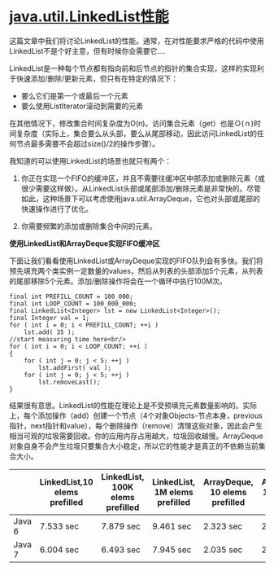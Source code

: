 [java.util.LinkedList性能](http://java-performance.info/linkedlist-performance/)
============
这篇文章中我们将讨论LinkedList的性能。通常，在对性能要求严格的代码中使用LinkedList不是个好主意，但有时候你会需要它....

LinkedList是一种每个节点都有指向前和后节点的指针的集合实现，这样的实现利于快速添加/删除/更新元素，但只有在特定的情况下：
* 要么它们是第一个或最后一个元素
* 要么使用ListIterator滚动到需要的元素

在其他情况下，修改集合时间复杂度为O(n)。访问集合元素（get）也是Ｏ(ｎ)时间复杂度（实际上，集合要么从头部，要么从尾部移动，因此访问LinkedList的任何节点最多需要不会超过size()/2的操作步骤）。

我知道的可以使用LinkedList的场景也就只有两个：

1. 你正在实现一个FIFO的缓冲区，并且不需要往缓冲区中部添加或删除元素（或很少需要这样做）。从LinkedList头部或尾部添加/删除元素是非常快的。尽管如此，这种场景下可以考虑使用java.util.ArrayDeque，它也对头部或尾部的快速操作进行了优化。

2. 你需要频繁的添加或删除集合中间的元素。

**使用LinkedList和ArrayDeque实现FIFO缓冲区**

下面让我们看看使用LinkedList或ArrayDeque实现的FIFO队列会有多快。我们将预先填充两个类实例一定数量的values，然后从列表的头部添加5个元素，从列表的尾部移除5个元素。添加/删除操作将会在一个循环中执行100M次。

    final int PREFILL_COUNT = 100_000;
    final int LOOP_COUNT = 100_000_000;
    final LinkedList<Integer> lst = new LinkedList<Integer>();
    final Integer val = 1;
    for ( int i = 0; i < PREFILL_COUNT; ++i )
        lst.add( 35 );
    //start measuring time here<br/>
    for ( int i = 0; i < LOOP_COUNT; ++i )
    {
        for ( int j = 0; j < 5; ++j )
            lst.addFirst( val );
        for ( int j = 0; j < 5; ++j )
            lst.removeLast();
    }
    
结果很有意思。LinkedList的性能在理论上是不受预填充元素数量影响的。实际上，每个添加操作（add）创建一个节点（4个对象Objects-节点本身，previous指针，next指针和value），每个删除操作（remove）清理这些对象，因此会产生相当可观的垃圾需要回收。你的应用内存占用越大，垃圾回收越慢。ArrayDeque对象自身不会产生垃圾只要集合大小稳定，所以它的性能才是真正的不依赖当前集合大小。
<table data-anchor-id="zgmf" class="table table-striped-black table-bordered">
<thead>
<tr>
 <th></th>
 <th>LinkedList,10 elems prefilled</th>
 <th>LinkedList, 100K elems prefilled</th>
 <th>LinkedList, 1M elems prefilled</th>
 <th>ArrayDeque, 10 elems prefilled</th>
 <th>ArrayDeque, 100K elems prefilled</th>
 <th>ArrayDeque, 1M elems prefilled</th>
</tr>
</thead>
<tbody><tr>
 <td>Java 6</td>
 <td>7.533 sec</td>
 <td>7.879 sec</td>
 <td>9.461 sec</td>
 <td>2.323 sec</td>
 <td>2.422 sec</td>
 <td>2.446 sec</td>
</tr>
<tr>
 <td>Java 7</td>
 <td>6.004 sec</td>
 <td>6.493 sec</td>
 <td>7.945 sec</td>
 <td>2.035 sec</td>
 <td>2.160 sec</td>
 <td>2.343 sec</td>
</tr>
</tbody>
</table>

